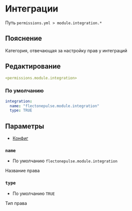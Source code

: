 # Интеграции
Путь `permissions.yml > module.integration.*`

## Пояснение
Категория, отвечающая за настройку прав у интеграций

## Редактирование
```yaml
<permissions.module.integration>
```

### По умолчанию
```yaml
integration:
  name: "flectonepulse.module.integration"
  type: TRUE
```

## Параметры

- [Конфиг](/ru/config/module/integration/)
### `name`
- По умолчанию `flectonepulse.module.integration`

Название права

### `type`
- По умолчанию `TRUE`

Тип права

<!--@include: @/ru/parts/permission.md-->

